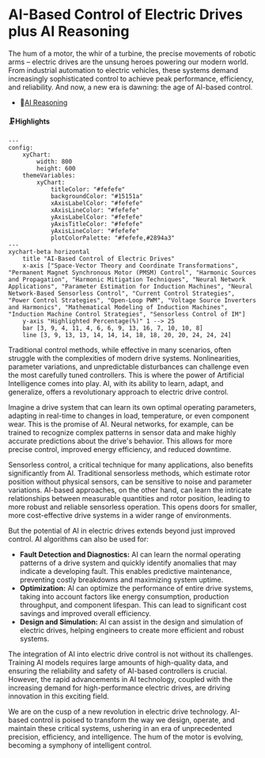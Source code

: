 # AI-Based Control of Electric Drives plus AI Reasoning
The hum of a motor, the whir of a turbine, the precise movements of robotic arms – electric drives are the unsung heroes powering our modern world. From industrial automation to electric vehicles, these systems demand increasingly sophisticated control to achieve peak performance, efficiency, and reliability.  And now, a new era is dawning: the age of AI-based control.

- 🧠[AI Reasoning](https://viadean.notion.site/AI-Based-Control-of-Electric-Drives-plus-AI-Reasoning-1921ae7b9a3280c3b365caaeac1a04bf?pvs=4)
#### 🗜️Highlights
```mermaid
---
config:
    xyChart:
        width: 800
        height: 600
    themeVariables:
        xyChart:
            titleColor: "#fefefe"
            backgroundColor: "#15151a"
            xAxisLabelColor: "#fefefe"
            xAxisLineColor: "#fefefe"
            yAxisLabelColor: "#fefefe"
            yAxisTitleColor: "#fefefe"
            yAxisLineColor: "#fefefe"
            plotColorPalette: "#fefefe,#2894a3"
---
xychart-beta horizontal
    title "AI-Based Control of Electric Drives"
    x-axis ["Space-Vector Theory and Coordinate Transformations", "Permanent Magnet Synchronous Motor (PMSM) Control", "Harmonic Sources and Propagation", "Harmonic Mitigation Techniques", "Neural Network Applications", "Parameter Estimation for Induction Machines", "Neural Network-Based Sensorless Control", "Current Control Strategies", "Power Control Strategies", "Open-Loop PWM", "Voltage Source Inverters and Harmonics", "Mathematical Modeling of Induction Machines", "Induction Machine Control Strategies", "Sensorless Control of IM"]
    y-axis "Highlighted Percentage(%)" 1 --> 25
    bar [3, 9, 4, 11, 4, 6, 6, 9, 13, 16, 7, 10, 10, 8]
    line [3, 9, 13, 13, 14, 14, 14, 18, 18, 20, 20, 24, 24, 24]

```


Traditional control methods, while effective in many scenarios, often struggle with the complexities of modern drive systems.  Nonlinearities, parameter variations, and unpredictable disturbances can challenge even the most carefully tuned controllers.  This is where the power of Artificial Intelligence comes into play.  AI, with its ability to learn, adapt, and generalize, offers a revolutionary approach to electric drive control.

Imagine a drive system that can learn its own optimal operating parameters, adapting in real-time to changes in load, temperature, or even component wear.  This is the promise of AI.  Neural networks, for example, can be trained to recognize complex patterns in sensor data and make highly accurate predictions about the drive's behavior.  This allows for more precise control, improved energy efficiency, and reduced downtime.

Sensorless control, a critical technique for many applications, also benefits significantly from AI.  Traditional sensorless methods, which estimate rotor position without physical sensors, can be sensitive to noise and parameter variations.  AI-based approaches, on the other hand, can learn the intricate relationships between measurable quantities and rotor position, leading to more robust and reliable sensorless operation.  This opens doors for smaller, more cost-effective drive systems in a wider range of environments.

But the potential of AI in electric drives extends beyond just improved control.  AI algorithms can also be used for:

- **Fault Detection and Diagnostics:** AI can learn the normal operating patterns of a drive system and quickly identify anomalies that may indicate a developing fault. This enables predictive maintenance, preventing costly breakdowns and maximizing system uptime.
- **Optimization:** AI can optimize the performance of entire drive systems, taking into account factors like energy consumption, production throughput, and component lifespan. This can lead to significant cost savings and improved overall efficiency.
- **Design and Simulation:** AI can assist in the design and simulation of electric drives, helping engineers to create more efficient and robust systems.

The integration of AI into electric drive control is not without its challenges.  Training AI models requires large amounts of high-quality data, and ensuring the reliability and safety of AI-based controllers is crucial.  However, the rapid advancements in AI technology, coupled with the increasing demand for high-performance electric drives, are driving innovation in this exciting field.

We are on the cusp of a new revolution in electric drive technology.  AI-based control is poised to transform the way we design, operate, and maintain these critical systems, ushering in an era of unprecedented precision, efficiency, and intelligence.  The hum of the motor is evolving, becoming a symphony of intelligent control.
